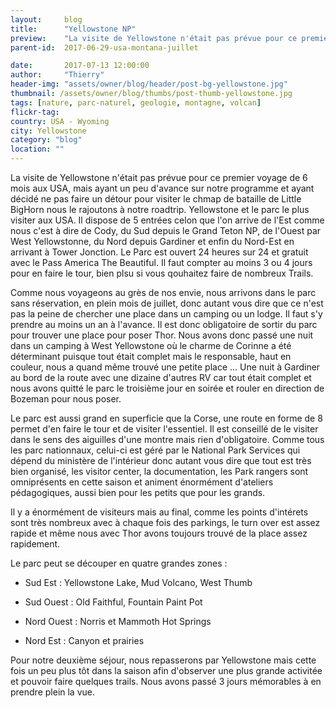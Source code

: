 ```yaml
---
layout:     blog
title:      "Yellowstone NP"
preview:    "La visite de Yellowstone n'était pas prévue pour ce premier voyage de 6 mois aux USA, mais ayant un peu d'avance sur notre programme et... "
parent-id:  2017-06-29-usa-montana-juillet

date:       2017-07-13 12:00:00
author:     "Thierry"
header-img: "assets/owner/blog/header/post-bg-yellowstone.jpg"
thumbnail: /assets/owner/blog/thumbs/post-thumb-yellowstone.jpg
tags: [nature, parc-naturel, geologie, montagne, volcan]
flickr-tag: 
country: USA - Wyoming
city: Yellowstone
category: "blog"
location: ""
---
```


La visite de Yellowstone n'était pas prévue pour ce premier voyage de 6 mois aux USA, mais ayant un peu d'avance sur notre programme et ayant décidé ne pas faire un détour pour visiter le chmap de bataille de Little BigHorn nous le rajoutons à notre roadtrip.
Yellowstone et le parc le plus visiter aux USA. Il dispose de 5 entrées celon que l'on arrive de l'Est comme nous c'est à dire de Cody, du Sud depuis le Grand Teton NP, de l'Ouest par West Yellowstonne, du Nord depuis Gardiner et enfin du Nord-Est en arrivant à Tower Jonction. Le Parc est ouvert 24 heures sur 24 et gratuit avec le Pass America The Beautiful. Il faut compter au moins 3 ou 4 jours pour en faire le tour, bien plsu si vous qouhaitez faire de nombreux Trails.

Comme nous voyageons au grès de nos envie, nous arrivons dans le parc sans réservation, en plein mois de juillet, donc autant vous dire que ce n'est pas la peine de chercher une place dans un camping ou un lodge. Il faut s'y prendre au moins un an à l'avance. Il est donc obligatoire de sortir du parc pour trouver une place pour poser Thor. Nous avons donc passé une nuit dans un camping à West Yellowstone où le charme de Corinne a été déterminant puisque tout était complet mais le responsable, haut en couleur, nous a quand même trouvé une petite place ... Une nuit à Gardiner au bord de la route avec une dizaine d'autres RV car tout était complet et nous avons quitté le parc le troisième jour en soirée et rouler en direction de Bozeman pour nous poser.

Le parc est aussi grand en superficie que la Corse, une route en forme de 8 permet d'en faire le tour et de visiter l'essentiel. Il est conseillé de le visiter dans le sens des aiguilles d'une montre mais rien d'obligatoire. Comme tous les parc nationnaux, celui-ci est géré par le National Park Services qui dépend du ministère de l'intérieur donc autant vous dire que tout est très bien organisé, les visitor center, la documentation, les Park rangers sont omniprésents en cette saison et animent énormément d'ateliers pédagogiques, aussi bien pour les petits que pour les grands.

Il y a énormément de visiteurs mais au final, comme les points d'intérets sont très nombreux avec à chaque fois des parkings, le turn over est assez rapide et même nous avec Thor avons toujours trouvé de la place assez rapidement.

Le parc peut se découper en quatre grandes zones :

* Sud Est : Yellowstone Lake, Mud Volcano, West Thumb

* Sud Ouest : Old Faithful, Fountain Paint Pot

* Nord Ouest : Norris et Mammoth Hot Springs

* Nord Est : Canyon et prairies

Pour notre deuxième séjour, nous repasserons par Yellowstone mais cette fois un peu plus tôt dans la saison afin d'observer une plus grande activitée et pouvoir faire quelques trails. Nous avons passé 3 jours mémorables à en prendre plein la vue.

